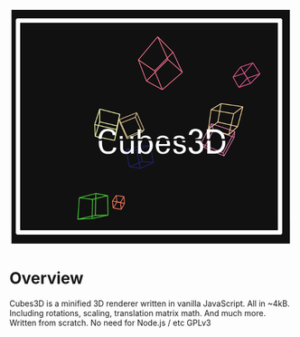 ![Cubes3D](https://github.com/SamuraiDangyo/Cubes3D/blob/master/logo.jpg)

# Overview
Cubes3D is a minified 3D renderer written in vanilla JavaScript.
All in ~4kB.
Including rotations, scaling, translation matrix math. And much more.
Written from scratch. No need for Node.js / etc
GPLv3
